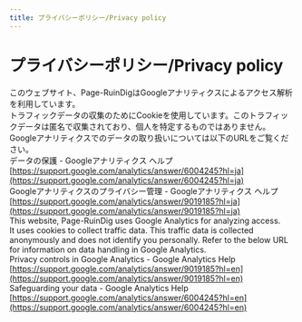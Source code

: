 ```yaml
---
title: プライバシーポリシー/Privacy policy
---
```


# プライバシーポリシー/Privacy policy

このウェブサイト、Page-RuinDigはGoogleアナリティクスによるアクセス解析を利用しています。  
トラフィックデータの収集のためにCookieを使用しています。このトラフィックデータは匿名で収集されており、個人を特定するものではありません。Googleアナリティクスでのデータの取り扱いについては以下のURLをご覧ください。  
データの保護 - Googleアナリティクス ヘルプ  
[https://support.google.com/analytics/answer/6004245?hl=ja](https://support.google.com/analytics/answer/6004245?hl=ja)  
Googleアナリティクスのプライバシー管理 - Googleアナリティクス ヘルプ  
[https://support.google.com/analytics/answer/9019185?hl=ja](https://support.google.com/analytics/answer/9019185?hl=ja)  
This website, Page-RuinDig uses Google Analytics for analyzing access.  
It uses cookies to collect traffic data. This traffic data is collected anonymously and does not identify you personally. Refer to the below URL for information on data handling in Google Analytics.  
Privacy controls in Google Analytics - Google Analytics Help  
[https://support.google.com/analytics/answer/9019185?hl=en](https://support.google.com/analytics/answer/9019185?hl=en)  
Safeguarding your data - Google Analytics Help  
[https://support.google.com/analytics/answer/6004245?hl=en](https://support.google.com/analytics/answer/6004245?hl=en)